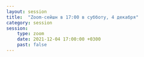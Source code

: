 ```yaml
---
layout: session
title:  "Zoom-сейшн в 17:00 в субботу, 4 декабря"
category: session
session:
    type: zoom
    date: 2021-12-04 17:00:00 +0300
    past: false
---
```

